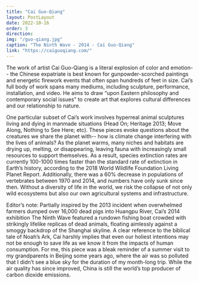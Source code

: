 ```yaml
---
title: "Cai Guo-Qiang"
layout: PostLayout
date: 2022-10-16
order: 3
direction:
img: "/guo-qiang.jpg"
caption: "The Ninth Wave - 2014 - Cai Guo-Qiang"
link: "https://caiguoqiang.com/"
---
```


The work of artist Cai Guo-Qiang is a literal explosion of color and emotion-- the Chinese expatriate is best known for gunpowder-scorched paintings and energetic firework events that often span hundreds of feet in size. Cai’s full body of work spans many mediums, including sculpture, performance, installation, and video. He aims to draw “upon Eastern philosophy and contemporary social issues” to create art that explores cultural differences and our relationship to nature.

One particular subset of Cai’s work involves hyperreal animal sculptures living and dying in manmade situations (Head On; Heritage 2013; Move Along, Nothing to See Here; etc). These pieces evoke questions about the creatures we share the planet with-- how is climate change interfering with the lives of animals? As the planet warms, many niches and habitats are drying up, melting, or disappearing, leaving fauna with increasingly small resources to support themselves. As a result, species extinction rates are currently 100-1000 times faster than the standard rate of extinction in Earth’s history, according to the 2018 World Wildlife Foundation Living Planet Report. Additionally, there was a 60% decrease in populations of vertebrates between 1970 and 2014, and numbers have only sunk since then. Without a diversity of life in the world, we risk the collapse of not only wild ecosystems but also our own agricultural systems and infrastructure.

Editor’s note: Partially inspired by the 2013 incident when overwhelmed farmers dumped over 16,000 dead pigs into Huangpu River, Cai’s 2014 exhibition The Ninth Wave featured a rundown fishing boat crowded with strikingly lifelike replicas of dead animals, floating aimlessly against a smoggy backdrop of the Shanghai skyline. A clear reference to the biblical tale of Noah’s Ark, Cai harshly implies that even our holiest intentions may not be enough to save life as we know it from the impacts of human consumption. For me, this piece was a bleak reminder of a summer visit to my grandparents in Beijing some years ago, where the air was so polluted that I didn’t see a blue sky for the duration of my month-long trip. While the air quality has since improved, China is still the world’s top producer of carbon dioxide emissions.
